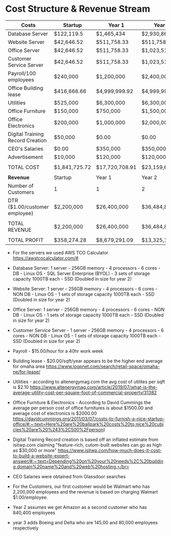 # Cost Structure & Revenue Stream


| Costs | Startup | Year 1 | Year 2 | Year 3 |
|---|---|---|---|---|
|Database Server | $122,119.5 | $1,465,434 | $2,930,868 | $2,930,868 |
|Website Server | $42,646.52 | $511,758.33 | $511,758.33 | $511,758.33 |
|Office Server | $42,646.52 | $511,758.33 | $1,023,516.66 | $1,023,516.66 |
|Customer Service Server | $42,646.52 | $511,758.33 | $1,023,516.66 | $1,023,516.66 |
|Payroll/100 employees | $240,000 | $1,200,000 | $2,400,000 | $2,400,000 |
|Office Building lease | $416,666.66 | $4,999,999.92 | $4,999,999.92 | $4,999,999.92 |
|Utilities | $525,000 | $6,300,000 | $6,300,000 | $6,300,000 |
|Office Furniture | $150,000 | $750,000 | $1,500,000 | $0.00 |
|Office Electronics | $200,000 | $1,000,000 | $2,000,000 | $0.00 |
|Digital Training Record Creation | $50,000  |$0.00 | $0.00 | $0.00 |
|CEO's Salaries | $0.00 | $350,000 | $350,000 | $350,000 |
|Advertisement | $10,000 | $120,000 | $120,000 | $120,000 |
| | | | | |
|TOTAL COST | $1,841,725.72 | $17,720,708.91 | $23,159,659.57 | $19,659,659.57 |
| | | | | |
| **Revenue** |Startup | Year 1 | Year 2 | Year 3 |
|Number of Customers | 1 | 1 | 2 | 4 |
|DTR ($1.00/customer employee) | $2,200,000 | $26,400,000 | $36,484,800 | $39,184,800 |
| | | | | |
| TOTAL REVENUE | $2,200,000 | $26,400,000 | $36,484,800 | $39,184,800 |
| | | | | |
| TOTAL PROFIT | $358,274.28 | $8,679,291.09 | $13,325,140.43 | $19,525,140.43 |

- For the servers we used AWS TCO Calculator https://awstcocalculator.com/#</br>
- Database Server: 1 server - 256GB memory - 4 processors - 6 cores - DB - Linux OS - SQL Server Enterprise (BYOL) - 3 sets of storage capacity 1000TB each - SSD (Doubled in size for year 2)</br>
- Website Server: 1 server - 256GB memory - 4 processors - 6 cores - NON DB - Linux OS - 1 sets of storage capacity 1000TB each - SSD (Doubled in size for year 2)</br>
- Office Server: 1 server - 256GB memory - 4 processors - 6 cores - NON DB - Linux OS - 1 sets of storage capacity 1000TB each - SSD (Doubled in size for year 2)</br>
- Customer Service Server - 1 server - 256GB memory - 4 processors - 6 cores - NON DB - Linux OS - 1 sets of storage capacity 1000TB each - SSD (Doubled in size for year 2)</br>
- Payroll - $15.00/hour for a 40hr work week</br>
- Building lease - $20.00/sqft/year appears to be the higher end average for omaha area https://www.loopnet.com/search/retail-space/omaha-ne/for-lease/</br>
- Utilities - according to altenergymag.com the avg cost of utilites per sqft is $2.10 https://www.altenergymag.com/article/2019/07/what-is-the-average-utility-cost-per-square-foot-of-commercial-property/31382</br>
- Office Furniture & Electronics - According to David Cummings the average per person cost of office furnitures is about $1500.00 and average cost of electronics is $2000.00 https://davidcummings.org/2011/03/07/costs-to-furnish-a-nice-startup-office/#:~:text=Here%20are%20ballpark%20costs%20to,nice%20cubicles%20are%20%243%2C500%2Fperson)</br>
- Digital Training Record creation is based off an inflated estimate from isitwp.com claiming "feature-rich, cutom-built websites can go as high as $30,000 or more" https://www.isitwp.com/how-much-does-it-cost-to-build-a-website-expert-answer/#:~:text=Depending%20on%20your%20needs%2C%20building,domain%20name%20and%20web%20hosting.</br>
- CEO Salaries were obtained from Glassdoor searches</br>

- For the Customers, our first customer would be Walmart who has 2,200,000 employees and the revenue is based on charging Walmart $1.00/employee.</br> 
- Year 2 assumes we get Amazon as a second customer who has 840,400 employees</br>
- year 3 adds Boeing and Delta who are 145,00 and 80,000 employees respectively</br>
